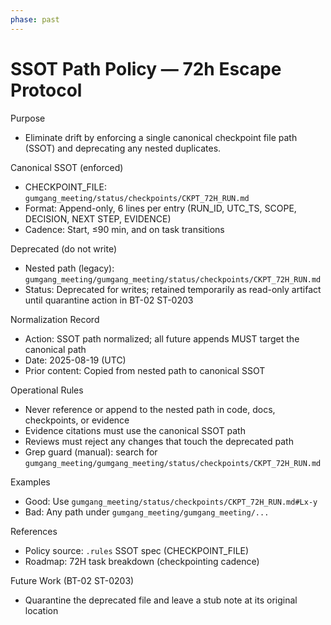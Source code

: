 ```yaml
---
phase: past
---
```


# SSOT Path Policy — 72h Escape Protocol

Purpose
- Eliminate drift by enforcing a single canonical checkpoint file path (SSOT) and deprecating any nested duplicates.

Canonical SSOT (enforced)
- CHECKPOINT_FILE: `gumgang_meeting/status/checkpoints/CKPT_72H_RUN.md`
- Format: Append-only, 6 lines per entry (RUN_ID, UTC_TS, SCOPE, DECISION, NEXT STEP, EVIDENCE)
- Cadence: Start, ≤90 min, and on task transitions

Deprecated (do not write)
- Nested path (legacy): `gumgang_meeting/gumgang_meeting/status/checkpoints/CKPT_72H_RUN.md`
- Status: Deprecated for writes; retained temporarily as read-only artifact until quarantine action in BT-02 ST-0203

Normalization Record
- Action: SSOT path normalized; all future appends MUST target the canonical path
- Date: 2025-08-19 (UTC)
- Prior content: Copied from nested path to canonical SSOT

Operational Rules
- Never reference or append to the nested path in code, docs, checkpoints, or evidence
- Evidence citations must use the canonical SSOT path
- Reviews must reject any changes that touch the deprecated path
- Grep guard (manual): search for `gumgang_meeting/gumgang_meeting/status/checkpoints/CKPT_72H_RUN.md`

Examples
- Good: Use `gumgang_meeting/status/checkpoints/CKPT_72H_RUN.md#Lx-y`
- Bad: Any path under `gumgang_meeting/gumgang_meeting/...`

References
- Policy source: `.rules` SSOT spec (CHECKPOINT_FILE)
- Roadmap: 72H task breakdown (checkpointing cadence)

Future Work (BT-02 ST-0203)
- Quarantine the deprecated file and leave a stub note at its original location
